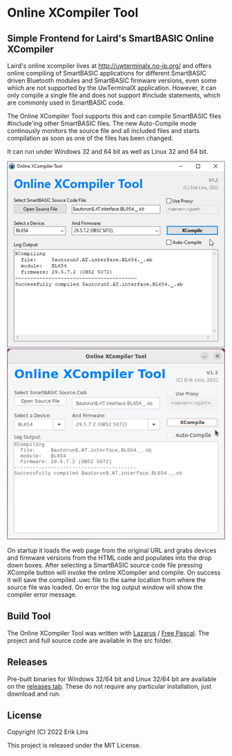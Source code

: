 # Online XCompiler Tool

## Simple Frontend for Laird's SmartBASIC Online XCompiler
Laird's online xcompiler lives at http://uwterminalx.no-ip.org/ and offers online compiling of SmartBASIC applications for different SmartBASIC driven Bluetooth modules and SmartBASIC firmware versions, even some which are not supported by the UwTerminalX application. However, it can only compile a single file and does not support #include statements, which are commonly used in SmartBASIC code.

The Online XCompiler Tool supports this and can compile SmartBASIC files \#include'ing other SmartBASIC files. The new Auto-Compile mode continously monitors the source file and all included files and starts compilation as soon as one of the files has been changed.

It can run under Windows 32 and 64 bit as well as Linux 32 and 64 bit.

![Online XCompiler Tool - Windows](images/OnlineXCompilerTool_Windows.png)
![Online XCompiler Tool - Linux](images/OnlineXCompilerTool_Linux.png)

On startup it loads the web page from the original URL and grabs devices and firmware versions from the HTML code and populates into the drop down boxes. After selecting a SmartBASIC source code file pressing XCompile button will invoke the online XCompiler and compile. On success it will save the compiled .uwc file to the same location from where the source file was loaded. On error the log output window will show the compiler error message.

## Build Tool
The Online XCompiler Tool was written with [Lazarus](https://www.lazarus-ide.org/index.php) / [Free Pascal](https://www.freepascal.org/). The project and full source code are available in the src folder.

## Releases
Pre-built binaries for Windows 32/64 bit and Linux 32/64 bit are available on the [releases tab](https://github.com/eriklins/online-xcompiler-tool/releases). These do not require any particular installation, just download and run.

## License
Copyright (C) 2022 Erik Lins

This project is released under the MIT License.
